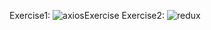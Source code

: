 Exercise1: ![axiosExercise](https://github.com/DancheBacheva/React_JS/assets/128419533/4fd3667b-b423-40e4-a716-496f100e01d3)
Exercise2: ![redux](https://github.com/DancheBacheva/React_JS/assets/128419533/11a8f0b2-b51c-464c-b9af-a6813bb7de3e)
